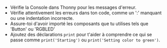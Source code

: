 + Vérifie la Console dans Thonny pour les messages d'erreur.
+ Vérifie attentivement les erreurs dans ton code, comme un ':' manquant ou une indentation incorrecte.
+ Assure-toi d'avoir importé les composants que tu utilises tels que 'Button' ou 'RGBLED'
+ Ajoutez des déclarations `print` pour t'aider à comprendre ce qui se passe comme `print('Starting')` ou `print('Setting color to green')`. 
